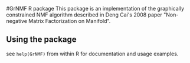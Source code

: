 #GrNMF R package
This package is an implementation of the graphically constrained NMF algorithm described in Deng Cai's 2008 paper "Non-negative Matrix Factorization on Manifold".

## Using the package
see `help(GrNMF)` from within R for documentation and usage examples.